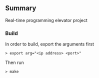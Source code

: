 ## Summary

Real-time programming elevator project

### Build

In order to build, export the arguments first

```
> export arg="<ip address> <port>"
```

Then run

```
> make
```
